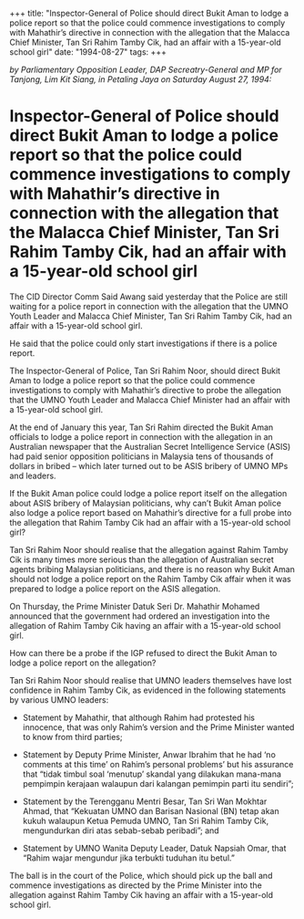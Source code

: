 +++ 
title: "Inspector-General of Police should direct Bukit Aman to lodge a police report so that the police could commence investigations to comply with Mahathir’s directive in connection with the allegation that the Malacca Chief Minister, Tan Sri Rahim Tamby Cik, had an affair with a 15-year-old school girl"
date: "1994-08-27"
tags:
+++

_by Parliamentary Opposition Leader, DAP Secreatry-General and MP for Tanjong, Lim Kit Siang, in Petaling Jaya on Saturday August 27, 1994:_

# Inspector-General of Police should direct Bukit Aman to lodge a police report so that the police could commence investigations to comply with Mahathir’s directive in connection with the allegation that the Malacca Chief Minister, Tan Sri Rahim Tamby Cik, had an affair with a 15-year-old school girl

The CID Director Comm Said Awang said yesterday that the Police are still waiting for a police report in connection with the allegation that the UMNO Youth Leader and Malacca Chief Minister, Tan Sri Rahim Tamby Cik, had an affair with a 15-year-old school girl.</u>

He said that the police could only start investigations if there is a police report.

The Inspector-General of Police, Tan Sri Rahim Noor, should direct Bukit Aman to lodge a police report so that the police could commence investigations to comply with Mahathir’s directive to probe the allegation that the UMNO Youth Leader and Malacca Chief Minister had an affair with a 15-year-old school girl.

At the end of January this year, Tan Sri Rahim directed the Bukit Aman officials to lodge a police report in connection with the allegation in an Australian newspaper that the Australian Secret Intelligence Service (ASIS) had paid senior opposition politicians in Malaysia tens of thousands of dollars in bribed – which later turned out to be ASIS bribery of UMNO MPs and leaders.

If the Bukit Aman police could lodge a police report itself on the allegation about ASIS bribery of Malaysian politicians, why can’t Bukit Aman police also lodge a police report based on Mahathir’s directive for a full probe into the allegation that Rahim Tamby Cik had an affair with a 15-year-old school girl?

Tan Sri Rahim Noor should realise that the allegation against Rahim Tamby Cik is many times more serious than the allegation of Australian secret agents bribing Malaysian politicians, and there is no reason why Bukit Aman should not lodge a police report on the Rahim Tamby Cik affair when it was prepared to lodge a police report on the ASIS allegation.

On Thursday, the Prime Minister Datuk Seri Dr. Mahathir Mohamed announced that the government had ordered an investigation into the allegation of Rahim Tamby Cik having an affair with a 15-year-old school girl.

How can there be a probe if the IGP refused to direct the Bukit Aman to lodge a police report on the allegation?

Tan Sri Rahim Noor should realise that UMNO leaders themselves have lost confidence in Rahim Tamby Cik, as evidenced in the following statements by various UMNO leaders:

* Statement by Mahathir, that although Rahim had protested his innocence, that was only Rahim’s version and the Prime Minister wanted to know from third parties;

* Statement by Deputy Prime Minister, Anwar Ibrahim that he had ‘no comments at this time’ on Rahim’s personal problems’ but his assurance that “tidak timbul soal ‘menutup’ skandal yang dilakukan mana-mana pempimpin kerajaan walaupun dari kalangan pemimpin parti itu sendiri”;

* Statement by the Terengganu Mentri Besar, Tan Sri Wan Mokhtar Ahmad, that “Kekuatan UMNO dan Barisan Nasional (BN) tetap akan kukuh walaupun Ketua Pemuda UMNO, Tan Sri Rahim Tamby Cik, mengundurkan diri atas sebab-sebab peribadi”; and

* Statement by UMNO Wanita Deputy Leader, Datuk Napsiah Omar, that “Rahim wajar mengundur jika terbukti tuduhan itu betul.”

The ball is in the court of the Police, which should pick up the ball and commence investigations as directed by the Prime Minister into the allegation against Rahim Tamby Cik having an affair with a 15-year-old school girl.
 

